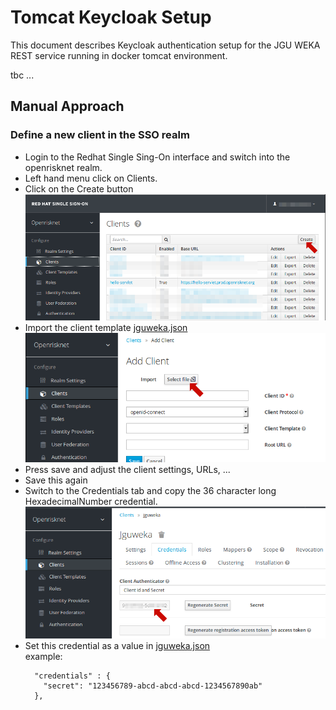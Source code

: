 # Tomcat Keycloak Setup
This document describes Keycloak authentication setup for the JGU WEKA REST service running in docker tomcat environment.

tbc ...

## Manual Approach

### Define a new client in the SSO realm
* Login to the Redhat Single Sing-On interface and switch into the openrisknet realm. 
* Left hand menu click on Clients. 
* Click on the Create button  
 ![Click on the Create button](./pics/createclient1.png)
* Import the client template [jguweka.json](../openshift/keycloak/jguweka.json)
 ![Import the client template](./pics/importclient.png)
* Press save and adjust the client settings, URLs, ...
* Save this again
* Switch to the Credentials tab and copy the 36 character long HexadecimalNumber credential.
  ![Copy Creadential](./pics/copycredential.png)
* Set this credential as a value in [jguweka.json](../openshift/keycloak/keycloak.json)   
  example:  
  ```
    "credentials" : {
      "secret": "123456789-abcd-abcd-abcd-1234567890ab"
    },
  ``` 
  